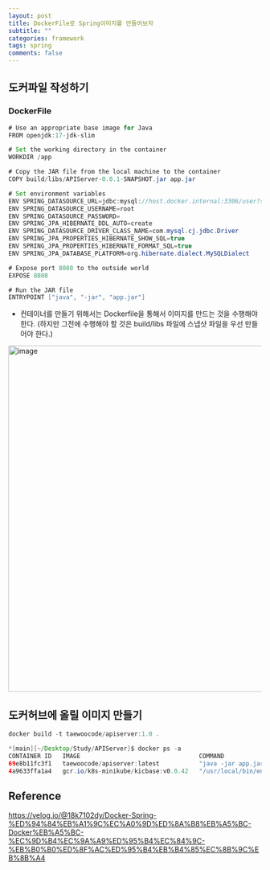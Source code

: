 ```yaml
---
layout: post
title: DockerFile로 Spring이미지를 만들어보자
subtitle: ""
categories: framework
tags: spring
comments: false
---
```


## 도커파일 작성하기

### DockerFile

```java
# Use an appropriate base image for Java
FROM openjdk:17-jdk-slim

# Set the working directory in the container
WORKDIR /app

# Copy the JAR file from the local machine to the container
COPY build/libs/APIServer-0.0.1-SNAPSHOT.jar app.jar

# Set environment variables
ENV SPRING_DATASOURCE_URL=jdbc:mysql://host.docker.internal:3306/user?serverTimezone=Asia/Seoul
ENV SPRING_DATASOURCE_USERNAME=root
ENV SPRING_DATASOURCE_PASSWORD= 
ENV SPRING_JPA_HIBERNATE_DDL_AUTO=create
ENV SPRING_DATASOURCE_DRIVER_CLASS_NAME=com.mysql.cj.jdbc.Driver
ENV SPRING_JPA_PROPERTIES_HIBERNATE_SHOW_SQL=true
ENV SPRING_JPA_PROPERTIES_HIBERNATE_FORMAT_SQL=true
ENV SPRING_JPA_DATABASE_PLATFORM=org.hibernate.dialect.MySQLDialect

# Expose port 8080 to the outside world
EXPOSE 8080

# Run the JAR file
ENTRYPOINT ["java", "-jar", "app.jar"]
```
* 컨테이너를 만들기 위해서는 Dockerfile을 통해서 이미지를 만드는 것을 수행해야 한다.
  (하지만 그전에 수행해야 할 것은 build/libs 파일에 스냅샷 파일을 우선 만들어야 한다.)


<img width="689" alt="image" src="https://github.com/user-attachments/assets/093183f0-5fb6-4b5c-9bd8-a5f4b2fe9810">

## 도커허브에 올릴 이미지 만들기

```java
docker build -t taewoocode/apiserver:1.0 .
```

```java
*[main][~/Desktop/Study/APIServer]$ docker ps -a
CONTAINER ID   IMAGE                                 COMMAND                  CREATED              STATUS                          PORTS                                                                                                                                  NAMES
69e8b11fc3f1   taewoocode/apiserver:latest           "java -jar app.jar"      About a minute ago   Exited (1) About a minute ago                                                                                                                                          thirsty_sammet
4a9633ffa1a4   gcr.io/k8s-minikube/kicbase:v0.0.42   "/usr/local/bin/entr…"   22 hours ago         Up 22 hours                     127.0.0.1:50114->22/tcp, 127.0.0.1:50115->2376/tcp, 127.0.0.1:50117->5000/tcp, 127.0.0.1:50118->8443/tcp, 127.0.0.1:50116->32443/tcp   minikube

```

## Reference
<https://velog.io/@18k7102dy/Docker-Spring-%ED%94%84%EB%A1%9C%EC%A0%9D%ED%8A%B8%EB%A5%BC-Docker%EB%A5%BC-%EC%9D%B4%EC%9A%A9%ED%95%B4%EC%84%9C-%EB%B0%B0%ED%8F%AC%ED%95%B4%EB%B4%85%EC%8B%9C%EB%8B%A4>